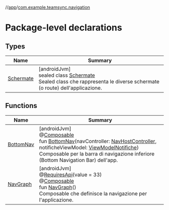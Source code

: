 //[app](../../index.md)/[com.example.teamsync.navigation](index.md)

# Package-level declarations

## Types

| Name | Summary |
|---|---|
| [Schermate](-schermate/index.md) | [androidJvm]<br>sealed class [Schermate](-schermate/index.md)<br>Sealed class che rappresenta le diverse schermate (o route) dell'applicazione. |

## Functions

| Name | Summary |
|---|---|
| [BottomNav](-bottom-nav.md) | [androidJvm]<br>@[Composable](https://developer.android.com/reference/kotlin/androidx/compose/runtime/Composable.html)<br>fun [BottomNav](-bottom-nav.md)(navController: [NavHostController](https://developer.android.com/reference/kotlin/androidx/navigation/NavHostController.html), notificheViewModel: [ViewModelNotifiche](../com.example.teamsync.caratteristiche.notifiche.data.viewModel/-view-model-notifiche/index.md))<br>Composable per la barra di navigazione inferiore (Bottom Navigation Bar) dell'app. |
| [NavGraph](-nav-graph.md) | [androidJvm]<br>@[RequiresApi](https://developer.android.com/reference/kotlin/androidx/annotation/RequiresApi.html)(value = 33)<br>@[Composable](https://developer.android.com/reference/kotlin/androidx/compose/runtime/Composable.html)<br>fun [NavGraph](-nav-graph.md)()<br>Composable che definisce la navigazione per l'applicazione. |
